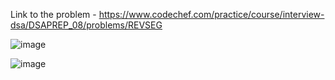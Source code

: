 Link to the problem - https://www.codechef.com/practice/course/interview-dsa/DSAPREP_08/problems/REVSEG


![image](https://github.com/Haleshot/Competitive-Programming/assets/57552973/8ea3cdfd-5bc4-435a-9159-b30f5e1c67b7)


![image](https://github.com/Haleshot/Competitive-Programming/assets/57552973/0d1ec4b0-72d4-4849-98a6-9285146432c8)
